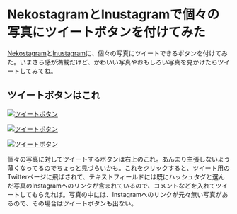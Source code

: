 # <span>NekostagramとInustagramで</span><span>個々の写真にツイートボタンを付けてみた</span>

[Nekostagram](http://nekostagram.com/)と[Inustagram](http://inustagram.heroku.com/)に、個々の写真にツイートできるボタンを付けてみた。いまさら感が満載だけど、かわいい写真やおもしろい写真を見かけたらツイートしてみてね。

<!-- READMORE -->

## ツイートボタンはこれ

[![ツイートボタン](/images/2011/03/07/nekostagram-inustagram-tweet-button-01.png)](/images/2011/03/07/nekostagram-inustagram-tweet-button-01.png)

[![ツイートボタン](/images/2011/03/07/nekostagram-inustagram-tweet-button-02.png)](/images/2011/03/07/nekostagram-inustagram-tweet-button-02.png)

[![ツイートボタン](/images/2011/03/07/nekostagram-inustagram-tweet-button-03.png)](/images/2011/03/07/nekostagram-inustagram-tweet-button-03.png)

個々の写真に対してツイートするボタンは右上のこれ。あんまり主張しないよう薄くなってるのでちょっと見づらいかも。これをクリックすると、ツイート用のTwitterページに飛ばされて、テキストフィールドには既にハッシュタグと選んだ写真のInstagramへのリンクが含まれているので、コメントなどを入れてツイートしてもらえれば。写真の中には、Instagramへのリンクが元々無い写真があるので、その場合はツイートボタンも出ない。
